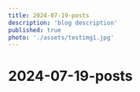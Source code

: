 ```yaml
---
title: 2024-07-19-posts
description: 'blog description'
published: true
photo: './assets/testimg1.jpg'
---
```


# 2024-07-19-posts
